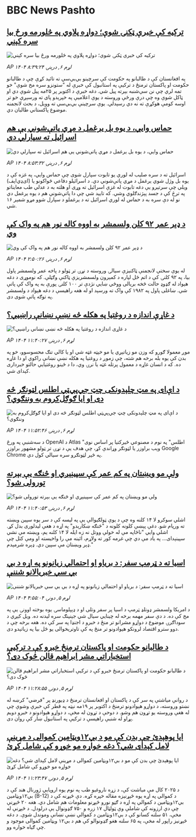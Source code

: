 # BBC News Pashto## [ترکیه کې خبرې ټکنۍ شوې؛ دواړه پلاوي په څلورمه  ورځ بیا سره کېني](https://www.bbc.com/pashto/articles/cgr45845kyeo?at_medium=RSS&at_campaign=rss?at_campaign=githubrss)![ترکیه کې خبرې ټکنۍ شوې؛ دواړه پلاوي په څلورمه  ورځ بیا سره کېني](https://ichef.bbci.co.uk/ace/ws/240/cpsprodpb/1d65/live/11999b80-b3d9-11f0-aa13-0b0479f6f42a.jpg)_AP ۱۴۰۴ لړم ۶, درېنۍ ۸:۳۹:۲۴_په افغانستان کې د طالبانو په حکومت کې سرچینو بي‌بي‌سي ته تائید کړې چې د طالبانو حکومت او پاکستان ترمنځ د ترکیې په استانبول کې خبرې له "ستونزو سره مخ شوې" خو تمه لري چې نن سې‌شنبه بېرته پیل شي.‌
دغه خبرې د اکتوبر پر ۲۵مه پیل شوې دي او ټاکل شوې وه چې درې ورځې وروسته د یوې اعلامیې په خپرېدو پای ته ورسېږي خو تر اوسه کومې هوکړې ته نه دي رسېدلي.
یوې سرچینې بي‌بي‌سي ته وویل،‌ د بحث لانجمنه موضوع پاکستاني طالبان دي.## [حماس وايي، د یوه بل یرغمل د مړي پاتې‌شوني یې هم اسرائيل ته سپارلي دي](https://www.bbc.com/pashto/articles/cm2lm3g8x84o?at_medium=RSS&at_campaign=rss?at_campaign=githubrss)![حماس وايي، د یوه بل یرغمل د مړي پاتې‌شوني یې هم اسرائيل ته سپارلي دي](https://ichef.bbci.co.uk/ace/ws/240/cpsprodpb/4494/live/02853760-b3db-11f0-aa13-0b0479f6f42a.jpg)_AP ۱۴۰۴ لړم ۶, درېنۍ ۸:۵۳:۳۲_اسرائيل ته د سره صلیب له لوري یو تابوت سپارل شوی چې حماس وايي، په غزه کې د یوه بل وژل شوي یرغمل د مړي پاتې‌شوني دي.
د اسرائيلو دفاعي ځواکونو یا (ای‌ډي‌اېف) ویلي چې سرتېرو یې دغه تابوت له غزې اسرائيل ته وړی او هلته به د عدلي طب معایناتو په ترڅ کې د جسد پېژندګلوي وشي.
که تایید شي چې دا پاتې‌شوني هم د یوه یرغمل دي نو له دې سره به د حماس له لوري اسرائيل ته د یرغملو د سپارل شوو مړو شمېر ۱۶ شي.## [د ډېر عمر ۹۲ کلن ولسمشر به اووه کاله نور هم په واک کې وي](https://www.bbc.com/pashto/articles/cz91kd70qqno?at_medium=RSS&at_campaign=rss?at_campaign=githubrss)![د ډېر عمر ۹۲ کلن ولسمشر به اووه کاله نور هم په واک کې وي](https://ichef.bbci.co.uk/ace/ws/240/cpsprodpb/c8a5/live/bd4d93f0-b357-11f0-821e-cdcb0a8cfa8e.jpg)_AP ۱۴۰۴ لړم ۶, درېنۍ ۲:۵۰:۲۶_له يوې سختې لانجمنې ټاکنيزې سيالۍ وروسته د نړۍ تر ټولو د پاخه عمر ولسمشر پاول بيا، په ۹۲ کلنۍ کې د اتم ځل لپاره د کمېرون ولسمشريزې ټاکنې وګټلې. که نوموړی د دغه هېواد له ګډوډ حالت څخه بريالی ووځي ښايي نژدې تر ۱۰۰ کلنۍ پورې به په واک کې پاتې شي. ښاغلی پاول په ۱۹۸۲ کې واک ته ورسېد او له هغه راهيسې د دغه هېواد د ولسمشر په توګه پاتې شوی دی.## [د غاړې اندازه د روغتیا په هکله څه نښې نښانې راښيي؟](https://www.bbc.com/pashto/articles/cvgveq2d75xo?at_medium=RSS&at_campaign=rss?at_campaign=githubrss)![د غاړې اندازه د روغتیا په هکله څه نښې نښانې راښيي؟](https://ichef.bbci.co.uk/ace/ws/240/cpsprodpb/6c5e/live/412fdf50-ab5d-11f0-b0f1-8b73bbc9408d.jpg)_AP ۱۴۰۴ لړم ۶, درېنۍ ۱۱:۴۰:۲۷_موږ معمولا ګورو که وزن مو زیاتېږي یا مو خېټه غټه شي او یا کالي تنګ محسوسوو، خو په بدن کې یوه بله برخه هم شته، چې زموږ د روغتیا په هکله نښې نښانې راکوي او دا غاړه ده.
که د انسان غاړه د معمول پرتله غټه یا نرۍ وي، دا د ځینو روغتیایي حالتو خبرداری کېدای شي.## [د اې‌ای په مټ چلېدونکی چټ جي‌پي‌ټي اطلس لټونګر څه دی او ایا ګوګل‌کروم به وننګوي؟](https://www.bbc.com/pashto/articles/c4gk8lzze1ro?at_medium=RSS&at_campaign=rss?at_campaign=githubrss)![د اې‌ای په مټ چلېدونکی چټ جي‌پي‌ټي اطلس لټونګر څه دی او ایا ګوګل‌کروم به وننګوي؟](https://ichef.bbci.co.uk/ace/ws/240/cpsprodpb/45c8/live/40f88800-b276-11f0-aa13-0b0479f6f42a.jpg)_AP ۱۴۰۴ لړم ۶, درېنۍ ۱۱:۵۲:۴۶_د سه‌شنبې په ورځ OpenAI  د Atlas "اطلس" په نوم د مصنوعي ځیرکتیا پر اساس نوی وېب براوزر یا لټونګر وړاندې کړ، چې هدف یې د نړۍ تر ټولو مشهور براوزر Google Chrome  په څېر لټونګرو سره سیالي کول دي.## [ولې مو ویښتان په کم عمر کې سپینېږي او څنګه یې بېرته تورولی شو؟](https://www.bbc.com/pashto/articles/cy5qw47q3ddo?at_medium=RSS&at_campaign=rss?at_campaign=githubrss)![ولې مو ویښتان په کم عمر کې سپینېږي او څنګه یې بېرته تورولی شو؟](https://ichef.bbci.co.uk/ace/ws/240/cpsprodpb/a939/live/c0e77520-ad18-11f0-ba75-093eca1ac29b.jpg)_AP ۱۴۰۴ لړم ۶, درېنۍ ۱۱:۴۰:۵۳_اشلي سوکرو لا ۱۴ کلنه وه چې د یوې ټولګیوالې یې په لیسه کې د سر یوه سپین ویښته ته ورپام شو. دغې پېښې کلونه کلونه د "څنګه ښکارېدو" په اړه د هغې لیدلوری بدل کړ.
اشلي وايي "ناڅاپه مې له خولې ووتل نه زه ایله لا ۱۴ کلنه یم،‌ ویښته مې نشي سپینېدای... په یاد مې دي‌ چې غرمه کور ته ولاړم،‌ ائینه مې را واخیسته او ومې کتل چې ډېر ویښتان مې سپین دي. ډېره شرمېدم."## [اسيا ته د ټرمپ سفر: د بریاو او احتمالي زیانونو په اړه د بي بي سي خبریالانو شننې](https://www.bbc.com/pashto/articles/c1e30j48dlgo?at_medium=RSS&at_campaign=rss?at_campaign=githubrss)![اسيا ته د ټرمپ سفر: د بریاو او احتمالي زیانونو په اړه د بي بي سي خبریالانو شننې](https://ichef.bbci.co.uk/ace/ws/240/cpsprodpb/221a/live/aaf6f740-b213-11f0-aa13-0b0479f6f42a.jpg)_AP ۱۴۰۴ لړم ۵, دونۍ ۴:۵۵:۰۴_د امریکا ولسمشر ډونلډ ټرمپ د اسيا پر سفر وتلی او د ډېپلوماسۍ يوه بوخته اوونۍ يې په مخ کې ده. د دې سفر مهمه برخه له چينايي سيال شي جېنپنګ سره ليدنه ده. ويل کېږي د سوداګرۍ موضوع د دواړو مشرانو تر منځ د خبرو د اجنډا په سر کې ده. هغه برخه چې د دوو سترو اقتصاد لرونکو هېوادونو تر منځ په کې تاوتریخوالی يو ځل بيا په زياتېدو دی.## [ د طالبانو حکومت او پاکستان ترمنځ خبرو کې د ترکیې استخباراتي مشر ابراهیم قالن څوک دی؟](https://www.bbc.com/pashto/articles/czjp4rjmwwpo?at_medium=RSS&at_campaign=rss?at_campaign=githubrss)![ د طالبانو حکومت او پاکستان ترمنځ خبرو کې د ترکیې استخباراتي مشر ابراهیم قالن څوک دی؟](https://ichef.bbci.co.uk/ace/ws/240/cpsprodpb/90a6/live/ba77e4c0-b251-11f0-aa13-0b0479f6f42a.jpg)_AP ۱۴۰۴ لړم ۵, دونۍ ۱۱:۲۸:۵۵_د روانې میاشتې په سر کې د پاکستان او افغانستان ترمنځ د ډیورنډ پر "فرضي" کرښه له نښتو وروسته، د دواړو هېوادونو ترمنځ د اکتوبر پر ۱۹مه نېټه په قطر کې خبرې وشوې چې له هغې وروسته یو تړون هم وشو. د دوحې د تړون له مخې، د دواړو هېوادونو د خبرو دویم پړاو له شنبې راهیسې د ترکیې په استانبول ښار کې روان دی.## [ایا پوهېدئ چې بدن کې مو د بي‌۱۲ویټامین کموالی د مړینې لامل کېدای شي؟ دغه خواړه مو خوړو کې شامل کړئ](https://www.bbc.com/pashto/articles/c1e36d4jv8wo?at_medium=RSS&at_campaign=rss?at_campaign=githubrss)![ایا پوهېدئ چې بدن کې مو د بي‌۱۲ویټامین کموالی د مړینې لامل کېدای شي؟ دغه خواړه مو خوړو کې شامل کړئ](https://ichef.bbci.co.uk/ace/ws/240/cpsprodpb/9a38/live/75752f70-b18b-11f0-aa13-0b0479f6f42a.png)_AP ۱۴۰۴ لړم ۵, دونۍ ۱۱:۲۳:۴۷_د ۲۰۲۵ کال مې میاشت کې، د زړه ناروغیو طب په نوم یوه اروپايي ژورنال هند کې د بي‌۱۲ویټامین (B-12) د کموالي په اړه یوه څېړنیزه مقاله خپره کړه.
دې څېړنه کې د بي‌۱۲ویټامین د کموالي په اړه د ګڼو نورو څېړنو معلومات هم شامل دي.
هغه ۲۰ څېړنې چې دې ارزونه کې شاملې وې ټولټال ۱۷ زره و ۷۵۰ ګډونوال یې درلودل. د څېړنې له مخې، ۵۱ سلنه  کسانو کې د بي‌۱۲ویټامین د کموالي نښې نښانې وموندل شوې. د دغه څېړنیز راپور له مخې، په ۶۵ سلنه هغو ګډونوالو کې هم د بي‌۱۲ ویټامین کموالی موجود و چې ګیاه خواره وو.